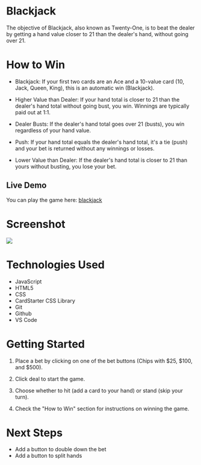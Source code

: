 # Blackjack
The objective of Blackjack, also known as Twenty-One, is to beat the dealer by getting a hand value closer to 21 than the dealer's hand, without going over 21.

# How to Win
* Blackjack: If your first two cards are an Ace and a 10-value card (10, Jack, Queen, King), this is an automatic win (Blackjack).

* Higher Value than Dealer: If your hand total is closer to 21 than the dealer's hand total without going bust, you win. Winnings are typically paid out at 1:1.

* Dealer Busts: If the dealer's hand total goes over 21 (busts), you win regardless of your hand value.

* Push: If your hand total equals the dealer's hand total, it's a tie (push) and your bet is returned without any winnings or losses.

* Lower Value than Dealer: If the dealer's hand total is closer to 21 than yours without busting, you lose your bet.

## Live Demo

You can play the game here: [blackjack](https://juddin1995.github.io/blackjack/)

# Screenshot

<img src="https://i.imgur.com/xKUbn6f.jpeg">


# Technologies Used

- JavaScript
- HTML5
- CSS
- CardStarter CSS Library
- Git
- Github
- VS Code

# Getting Started

1. Place a bet by clicking on one of the bet buttons (Chips with $25, $100, and $500).

2. Click deal to start the game.

3. Choose whether to hit (add a card to your hand) or stand (skip your turn).

4. Check the "How to Win" section for instructions on winning the game.

# Next Steps

- Add a button to double down the bet
- Add a button to split hands
